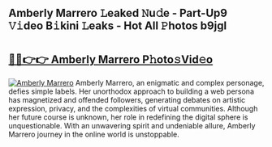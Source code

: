## Amberly Marrero 𝙻eaked 𝙽u𝚍e - Part-Up9 𝚅𝚒deo B𝚒kini 𝙻eaks - Hot All 𝙿hotos b9jgl

# <h2><a href="http://ld13b2.urlbe.top/?page=Amberly+Marrero">🔗🔗👉👉 Amberly Marrero P𝚑oto𝚜Vid𝚎o</a></h2>

[![Amberly Marrero](https://i.imgur.com/eBuTRDB.gif)](http://ld13b2.urlbe.top/?page=Amberly+Marrero)
Amberly Marrero, an enigmatic and complex personage, defies simple labels. Her unorthodox approach to building a web persona has magnetized and offended followers, generating debates on artistic expression, privacy, and the complexities of virtual communities. Although her future course is unknown, her role in redefining the digital sphere is unquestionable. With an unwavering spirit and undeniable allure, Amberly Marrero journey in the online world is unstoppable.
